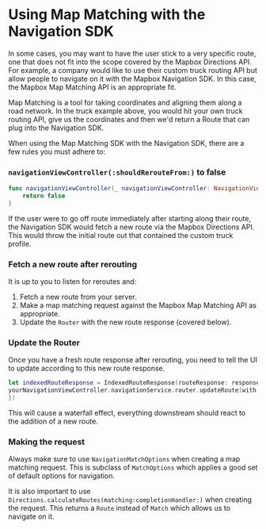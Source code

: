 # Using Map Matching with the Navigation SDK

In some cases, you may want to have the user stick to a very specific route, one that does not fit into the scope covered by the Mapbox Directions API. For example, a company would like to use their custom truck routing API but allow people to navigate on it with the Mapbox Navigation SDK. In this case, the Mapbox Map Matching API is an appropriate fit.

Map Matching is a tool for taking coordinates and aligning them along a road network. In the truck example above, you would hit your own truck routing API, give us the coordinates and then we'd return a Route that can plug into the Navigation SDK.

When using the Map Matching SDK with the Navigation SDK, there are a few rules you must adhere to:

### `navigationViewController(:shouldRerouteFrom:)` to false

```swift
func navigationViewController(_ navigationViewController: NavigationViewController, shouldRerouteFrom location: CLLocation) -> Bool {
    return false
}
```

If the user were to go off route immediately after starting along their route, the Navigation SDK would fetch a new route via the Mapbox Directions API. This would throw the initial route out that contained the custom truck profile.

### Fetch a new route after rerouting

It is up to you to listen for reroutes and:

1. Fetch a new route from your server.
1. Make a map matching request against the Mapbox Map Matching API as appropriate.
1. Update the `Router` with the new route response (covered below).

### Update the Router

Once you have a fresh route response after rerouting, you need to tell the UI to update according to this new route response.

```swift
let indexedRouteResponse = IndexedRouteResponse(routeResponse: response, routeIndex: 0)
yourNavigationViewController.navigationService.router.updateRoute(with: indexedRouteResponse, routeOptions: nil, completion: { success in 
})
```

This will cause a waterfall effect, everything downstream should react to the addition of a new route.

### Making the request

Always make sure to use `NavigationMatchOptions` when creating a map matching request. This is subclass of `MatchOptions` which applies a good set of default options for navigation.

It is also important to use `Directions.calculateRoutes(matching:completionHandler:)` when creating the request. This returns a `Route` instead of `Match` which allows us to navigate on it.
